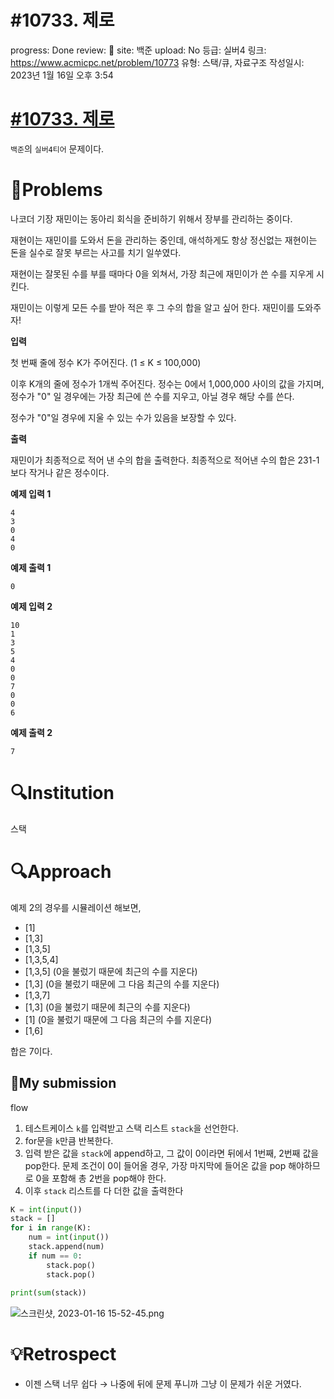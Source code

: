# #10733. 제로

progress: Done
review: 🥜
site: 백준
upload: No
등급: 실버4
링크: https://www.acmicpc.net/problem/10773
유형: 스택/큐, 자료구조
작성일시: 2023년 1월 16일 오후 3:54

# [#10733. 제로](https://www.acmicpc.net/problem/10773)

`백준`의 `실버4티어` 문제이다.

# 📖Problems

나코더 기장 재민이는 동아리 회식을 준비하기 위해서 장부를 관리하는 중이다.

재현이는 재민이를 도와서 돈을 관리하는 중인데, 애석하게도 항상 정신없는 재현이는 돈을 실수로 잘못 부르는 사고를 치기 일쑤였다.

재현이는 잘못된 수를 부를 때마다 0을 외쳐서, 가장 최근에 재민이가 쓴 수를 지우게 시킨다.

재민이는 이렇게 모든 수를 받아 적은 후 그 수의 합을 알고 싶어 한다. 재민이를 도와주자!

**입력**

첫 번째 줄에 정수 K가 주어진다. (1 ≤ K ≤ 100,000)

이후 K개의 줄에 정수가 1개씩 주어진다. 정수는 0에서 1,000,000 사이의 값을 가지며, 정수가 "0" 일 경우에는 가장 최근에 쓴 수를 지우고, 아닐 경우 해당 수를 쓴다.

정수가 "0"일 경우에 지울 수 있는 수가 있음을 보장할 수 있다.

**출력**

재민이가 최종적으로 적어 낸 수의 합을 출력한다. 최종적으로 적어낸 수의 합은 231-1보다 작거나 같은 정수이다.

**예제 입력 1**

```
4
3
0
4
0

```

**예제 출력 1**

```
0

```

**예제 입력 2**

```
10
1
3
5
4
0
0
7
0
0
6

```

**예제 출력 2**

```
7
```

# 🔍Institution

스택

# 🔍Approach

예제 2의 경우를 시뮬레이션 해보면,

- [1]
- [1,3]
- [1,3,5]
- [1,3,5,4]
- [1,3,5] (0을 불렀기 때문에 최근의 수를 지운다)
- [1,3] (0을 불렀기 때문에 그 다음 최근의 수를 지운다)
- [1,3,7]
- [1,3] (0을 불렀기 때문에 최근의 수를 지운다)
- [1] (0을 불렀기 때문에 그 다음 최근의 수를 지운다)
- [1,6]

합은 7이다.

## 🚩My submission

flow

1. 테스트케이스 `k`를 입력받고 스택 리스트 `stack`을 선언한다.
2. for문을 `k`만큼 반복한다.
3. 입력 받은 값을 `stack`에 append하고, 그 값이 0이라면 뒤에서 1번째, 2번째 값을 pop한다. 문제 조건이 0이 들어올 경우, 가장 마지막에 들어온 값을 pop 해야하므로 0을 포함해 총 2번을 pop해야 한다.
4. 이후 `stack` 리스트를 다 더한 값을 출력한다

```python
K = int(input())
stack = []
for i in range(K):
    num = int(input())
    stack.append(num)
    if num == 0:
        stack.pop()
        stack.pop()
    
print(sum(stack))
```

![스크린샷, 2023-01-16 15-52-45.png](#10733%20%E1%84%8C%E1%85%A6%E1%84%85%E1%85%A9%207a3390ecb4cc468688bf12fadadfa1b8/%25EC%258A%25A4%25ED%2581%25AC%25EB%25A6%25B0%25EC%2583%25B7_2023-01-16_15-52-45.png)

# 💡Retrospect

- 이젠 스택 너무 쉽다 → 나중에 뒤에 문제 푸니까 그냥 이 문제가 쉬운 거였다.